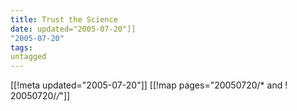 ```yaml
---
title: Trust the Science
date: updated="2005-07-20"]]
"2005-07-20"
tags:
untagged
---
```

[[!meta updated="2005-07-20"]]
[[!map pages="20050720/* and ! 20050720/*/*"]]
